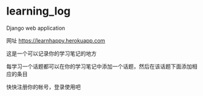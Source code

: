 # learning_log
Django web application

网址 https://learnhappy.herokuapp.com

这是一个可以记录你的学习笔记的地方

每学习一个话题都可以在你的学习笔记中添加一个话题，然后在该话题下面添加相应的条目

快快注册你的帐号，登录使用吧
